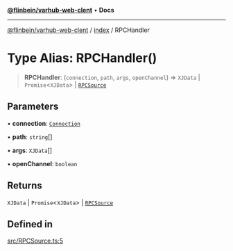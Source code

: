 [**@flinbein/varhub-web-clent**](../../README.md) • **Docs**

***

[@flinbein/varhub-web-clent](../../modules.md) / [index](../README.md) / RPCHandler

# Type Alias: RPCHandler()

> **RPCHandler**: (`connection`, `path`, `args`, `openChannel`) => `XJData` \| `Promise`\<`XJData`\> \| [`RPCSource`](../classes/RPCSource.md)

## Parameters

• **connection**: [`Connection`](../classes/Connection.md)

• **path**: `string`[]

• **args**: `XJData`[]

• **openChannel**: `boolean`

## Returns

`XJData` \| `Promise`\<`XJData`\> \| [`RPCSource`](../classes/RPCSource.md)

## Defined in

[src/RPCSource.ts:5](https://github.com/flinbein/varhub-web-client/blob/b4c6fcf02a5379525d4b3a67611612cbdf92318f/src/RPCSource.ts#L5)
